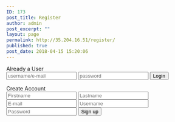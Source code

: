 ```yaml
---
ID: 173
post_title: Register
author: admin
post_excerpt: ""
layout: page
permalink: http://35.204.16.51/register/
published: true
post_date: 2018-04-15 15:20:06
---
```

<!DOCTYPE html>
<html>
<head>
	<title></title>
</head>
<body>

<section class="main-container">
<div>
Already a User
			<div class="login-form">
				<form class="login-form" action="includes/login.inc.php" method="POST">
					<input type="text" name="uid" placeholder="username/e-mail">
					<input type="password" name="pwd" placeholder="password">
					<button type="submit" name="submit">Login</button>
				</form>
			</div>
Create Account
			<div class="signup-form">
		                 <form class="signup-form" action="includes/signup.inc.php" method="POST">
					<input type="text" name="first" placeholder="Firstname">
					<input type="text" name="last" placeholder="Lastname">
					<input type="text" name="email" placeholder="E-mail">
					<input type="text" name="uid" placeholder="Username">
					<input type="password" name="pwd" placeholder="Password">
					<button type="submit" name="submit">Sign up</button>
				</form>
			</div>
</section>

</body>
</html>